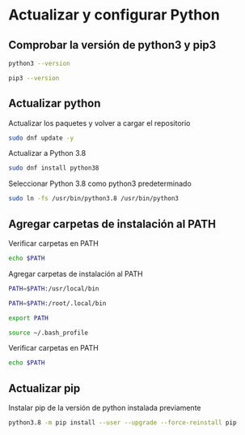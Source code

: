 # Actualizar y configurar Python

## Comprobar la versión de python3 y pip3

```sh
python3 --version
```
```sh
pip3 --version
```

## Actualizar python 

Actualizar los paquetes y volver a cargar el repositorio
```sh
sudo dnf update -y 
```
Actualizar a Python 3.8
```sh
sudo dnf install python38
```
Seleccionar Python 3.8 como python3 predeterminado
```sh
sudo ln -fs /usr/bin/python3.8 /usr/bin/python3
```
## Agregar carpetas de instalación al PATH
Verificar carpetas en PATH
```sh
echo $PATH
```
Agregar carpetas de instalación al PATH
```sh
PATH=$PATH:/usr/local/bin
```
```sh
PATH=$PATH:/root/.local/bin
```
```sh
export PATH
```
```sh
source ~/.bash_profile
```
Verificar carpetas en PATH
```sh
echo $PATH
```
## Actualizar pip
Instalar pip de la versión de python instalada previamente
```sh
python3.8 -m pip install --user --upgrade --force-reinstall pip
```

